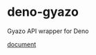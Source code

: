 # deno-gyazo

Gyazo API wrapper for Deno

[document](https://doc.deno.land/https://raw.githubusercontent.com/takker99/deno-gyazo/0.2.0/mod.ts)
